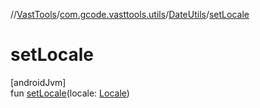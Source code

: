//[VastTools](../../../index.md)/[com.gcode.vasttools.utils](../index.md)/[DateUtils](index.md)/[setLocale](set-locale.md)

# setLocale

[androidJvm]\
fun [setLocale](set-locale.md)(locale: [Locale](https://developer.android.com/reference/kotlin/java/util/Locale.html))
